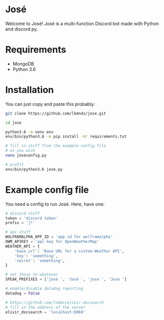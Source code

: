 José
=========
Welcome to José! José is a multi-function Discord bot made with Python and discord.py.

Requirements
==========
- MongoDB
- Python 3.6

Installation
============
You can just copy and paste this probably:
```bash
git clone https://github.com/lkmnds/jose.git

cd jose

python3.6 -m venv env
env/bin/python3.6 -m pip install -Ur requirements.txt

# fill in stuff from the example config file
# as you wish
nano joseconfig.py

# profit
env/bin/python3.6 jose.py
```

Example config file
============
You need a config to run José. Here, have one:
```python
# discord stuff
token = 'discord token'
prefix = 'j!'

# api stuff
WOLFRAMALPHA_APP_ID = 'app id for wolframalpha'
OWM_APIKEY = 'api key for OpenWeatherMap'
WEATHER_API = {
    'base_url': 'Base URL for a custom Weather API',
    'key': 'something',
    'secret': 'something',
}

# set those to whatever
SPEAK_PREFIXES = ['josé ', 'José ', 'jose ', 'Jose ']

# enable/disable datadog reporting
datadog = False

# https://github.com/lnmds/elixir-docsearch
# fill in the address of the server
elixir_docsearch = 'localhost:6969'
```
